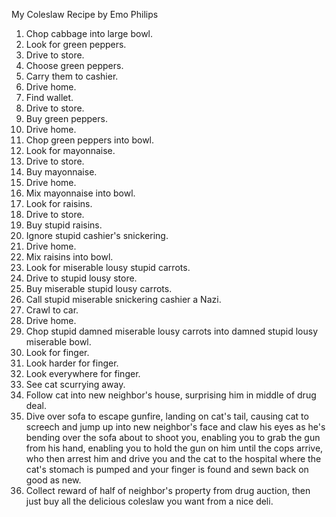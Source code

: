 My Coleslaw Recipe
by Emo Philips

1. Chop cabbage into large bowl.
2. Look for green peppers.
3. Drive to store.
4. Choose green peppers.
5. Carry them to cashier.
6. Drive home.
7. Find wallet.
8. Drive to store.
9. Buy green peppers.
10. Drive home.
11. Chop green peppers into bowl.
12. Look for mayonnaise.
13. Drive to store.
14. Buy mayonnaise.
15. Drive home.
16. Mix mayonnaise into bowl.
17. Look for raisins.
18. Drive to store.
19. Buy stupid raisins.
20. Ignore stupid cashier's snickering.
21. Drive home.
22. Mix raisins into bowl.
23. Look for miserable lousy stupid carrots.
24. Drive to stupid lousy store.
25. Buy miserable stupid lousy carrots.
26. Call stupid miserable snickering cashier a Nazi.
27. Crawl to car.
28. Drive home.
29. Chop stupid damned miserable lousy carrots into damned stupid lousy miserable bowl.
30. Look for finger.
31. Look harder for finger.
32. Look everywhere for finger.
33. See cat scurrying away.
34. Follow cat into new neighbor's house, surprising him in middle of drug deal.
35. Dive over sofa to escape gunfire, landing on cat's tail, causing cat to screech and jump up into new neighbor's face and claw his eyes as he's bending over the sofa about to shoot you, enabling you to grab the gun from his hand, enabling you to hold the gun on him until the cops arrive, who then arrest him and drive you and the cat to the hospital where the cat's stomach is pumped and your finger is found and sewn back on good as new.
36. Collect reward of half of neighbor's property from drug auction, then just buy all the delicious coleslaw you want from a nice deli. 
